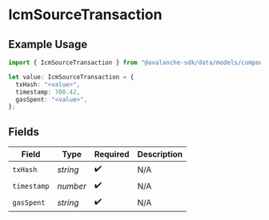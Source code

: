 # IcmSourceTransaction

## Example Usage

```typescript
import { IcmSourceTransaction } from "@avalanche-sdk/data/models/components";

let value: IcmSourceTransaction = {
  txHash: "<value>",
  timestamp: 700.42,
  gasSpent: "<value>",
};
```

## Fields

| Field              | Type               | Required           | Description        |
| ------------------ | ------------------ | ------------------ | ------------------ |
| `txHash`           | *string*           | :heavy_check_mark: | N/A                |
| `timestamp`        | *number*           | :heavy_check_mark: | N/A                |
| `gasSpent`         | *string*           | :heavy_check_mark: | N/A                |